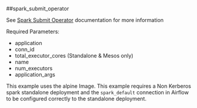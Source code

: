 ##spark_submit_operator

See [Spark Submit Operator](https://airflow.apache.org/docs/apache-airflow/1.10.12/_api/airflow/contrib/operators/spark_submit_operator/index.html) documentation for more information

Required Parameters:
- application
- conn_id
- total_executor_cores (Standalone & Mesos only) 
- name 
- num_executors 
- application_args 

This example uses the alpine Image. This example requires a Non Kerberos spark standalone deployment and the `spark_default`
connection in Airflow to be configured correctly to the standalone deployment.